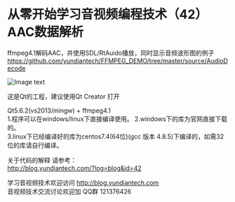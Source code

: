 # 从零开始学习音视频编程技术（42） AAC数据解析  
ffmpeg4.1解码AAC，并使用SDL/RtAuido播放，同时显示音频波形图的例子  
https://github.com/yundiantech/FFMPEG_DEMO/tree/master/source/AudioDecode  

![Image text](https://raw.githubusercontent.com/yundiantech/FFMPEG_DEMO/master/source/AudioDecode/screenshot/mainwindow.png)

这是Qt的工程，建议使用Qt Creator 打开

Qt5.6.2(vs2013/mingw) + ffmpeg4.1  
1.程序可以在windows/linux下直接编译使用。
2.windows下的库为官网直接下载的。  
3.linux下已经编译好的库为centos7.4(64位)(gcc 版本 4.8.5)下编译的，如需32位的库请自行编译。 


关于代码的解释 请参考：  
http://blog.yundiantech.com/?log=blog&id=42  


学习音视频技术欢迎访问 http://blog.yundiantech.com  
音视频技术交流讨论欢迎加 QQ群 121376426  

